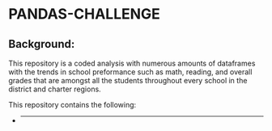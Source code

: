 # PANDAS-CHALLENGE

## Background:
This repository is a coded analysis with numerous amounts of dataframes with the trends in school preformance such as math, reading, and overall grades that are amongst all the students throughout every school in the district and charter regions. 

  This repository contains the following:
  - ***

